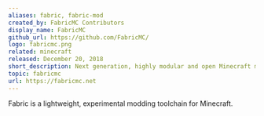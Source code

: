 ```yaml
---
aliases: fabric, fabric-mod
created_by: FabricMC Contributors
display_name: FabricMC
github_url: https://github.com/FabricMC/
logo: fabricmc.png
related: minecraft
released: December 20, 2018
short_description: Next generation, highly modular and open Minecraft modding API.
topic: fabricmc
url: https://fabricmc.net
---
```

Fabric is a lightweight, experimental modding toolchain for Minecraft.
